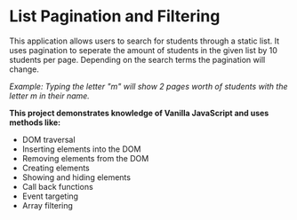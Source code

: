 # List Pagination and Filtering
 
 This application allows users to search for students through a static list. It uses pagination to seperate the amount of students in the given list by 10 students per page. Depending on the search terms the pagination will change.
 
 <em>Example: Typing the letter "m" will show 2 pages worth of students with the letter m in their name.</em>
 
 <strong>This project demonstrates knowledge of Vanilla JavaScript and uses methods like:</strong>

<ul>
 <li>DOM traversal</li>
<li>Inserting elements into the DOM</li>
<li>Removing elements from the DOM</li>
<li>Creating elements</li>
<li>Showing and hiding elements</li>
<li>Call back functions</li>
<li>Event targeting</li>
<li>Array filtering</li>
</ul>

